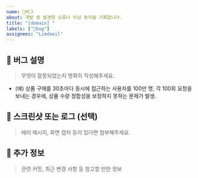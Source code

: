 ```yaml
---
name: 🐞버그
about: 개발 중 발견한 오류나 이상 동작을 기록합니다.
title: "[domain] "
labels: ["🐞bug"]
assignees: "Limdaeil"
---
```


## 🐞 버그 설명
> 무엇이 잘못되었는지 명확히 작성해주세요.
 
- (예) 상품 구매를 30초마다 동시에 접근하는 사용자를 100만 명, 각 100회 요청을 보내는 경우에,
상품 수량 정합성을 보장하지 못하는 문제가 발생.

## 📸 스크린샷 또는 로그 (선택)
> 에러 메시지, 화면 캡처 등이 있다면 첨부해주세요.

## 💬 추가 정보
> 관련 커밋, 최근 변경 사항 등 참고할 만한 정보